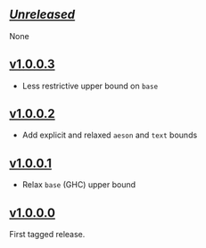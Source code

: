## [_Unreleased_](https://github.com/freckle/hspec-expectations-json/compare/v1.0.0.3...master)

None

## [v1.0.0.3](https://github.com/freckle/hspec-expectations-json/compare/v1.0.0.2...v1.0.0.3)

- Less restrictive upper bound on `base`

## [v1.0.0.2](https://github.com/freckle/hspec-expectations-json/compare/v1.0.0.1...v1.0.0.2)

- Add explicit and relaxed `aeson` and `text` bounds

## [v1.0.0.1](https://github.com/freckle/hspec-expectations-json/compare/v1.0.0.0...v1.0.0.1)

- Relax `base` (GHC) upper bound

## [v1.0.0.0](https://github.com/freckle/hspec-expectations-json/tree/v1.0.0.0)

First tagged release.
